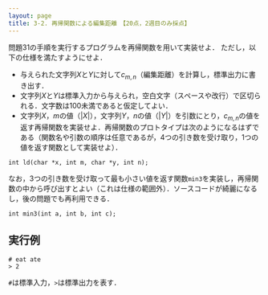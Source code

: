 ```yaml
---
layout: page
title: 3-2. 再帰関数による編集距離　【20点，2週目のみ採点】
---
```


問題31の手順を実行するプログラムを再帰関数を用いて実装せよ．
ただし，以下の仕様を満たすようにせよ．

+ 与えられた文字列$X$と$Y$に対して$c_{m,n}$（編集距離）を計算し，標準出力に書き出す．
+ 文字列$X$と$Y$は標準入力から与えられ，空白文字（スペースや改行）で区切られる．文字数は100未満であると仮定してよい．
+ 文字列$X$，$m$の値（$|X|$），文字列$Y$，$n$の値（$|Y|$）を引数にとり，$c_{m,n}$の値を返す再帰関数を実装せよ．再帰関数のプロトタイプは次のようになるはずである（関数名や引数の順序は任意であるが，4つの引き数を受け取り，1つの値を返す関数として実装せよ）．
```
int ld(char *x, int m, char *y, int n);
```

なお，3つの引き数を受け取って最も小さい値を返す関数`min3`を実装し，再帰関数の中から呼び出すとよい（これは仕様の範囲外）．ソースコードが綺麗になるし，後の問題でも再利用できる．

```
int min3(int a, int b, int c);
```

## 実行例

```
# eat ate
> 2
```

`#`は標準入力，`>`は標準出力を表す．
